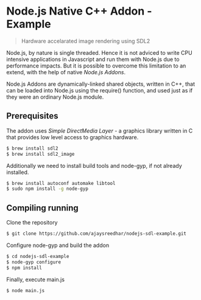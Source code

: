 # Node.js Native C++ Addon - Example

> Hardware accelarated image rendering using SDL2

Node.js, by nature is single threaded. Hence it is not adviced to write CPU intensive applications
in Javascript and run them with Node.js due to performance impacts. But it is possible to overcome this 
limitation to an extend, with the help of native _Node.js Addons_.

Node.js Addons are dynamically-linked shared objects, written in C++, that can be loaded into Node.js using
the require() function, and used just as if they were an ordinary Node.js module.

## Prerequisites

The addon uses _Simple DirectMedia Layer_ - a graphics library written in C that provides low level access to graphics hardware.

```bash
$ brew install sdl2
$ brew install sdl2_image
```

Additionally we need to install build tools and node-gyp, if not already installed.

```bash
$ brew install autoconf automake libtool
$ sudo npm install -g node-gyp
```

## Compiling running

Clone the repository

```bash
$ git clone https://github.com/ajaysreedhar/nodejs-sdl-example.git
```

Configure node-gyp and build the addon

```bash
$ cd nodejs-sdl-example
$ node-gyp configure
$ npm install
```

Finally, execute main.js

```bash
$ node main.js
```
